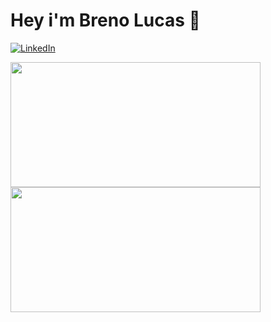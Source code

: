 # Hey i'm Breno Lucas 👋

<a href="https://www.linkedin.com/in/breno-lucas/" target="_blank"> ![LinkedIn](https://img.shields.io/badge/linkedin-%230077B5.svg?style=for-the-badge&logo=linkedin&logoColor=white)</a>

<img height="200em" width=400px src="https://github-readme-stats-eight-theta.vercel.app/api?username=brenolucks&show_icons=true&theme=dark&include_all_commits=true&count_private=true"/> 
<img height="200em" width=400px src="https://github-readme-stats-eight-theta.vercel.app/api/top-langs/?username=brenolucks&layout=compact&langs_count=8&theme=dark"/>




 



 
   
